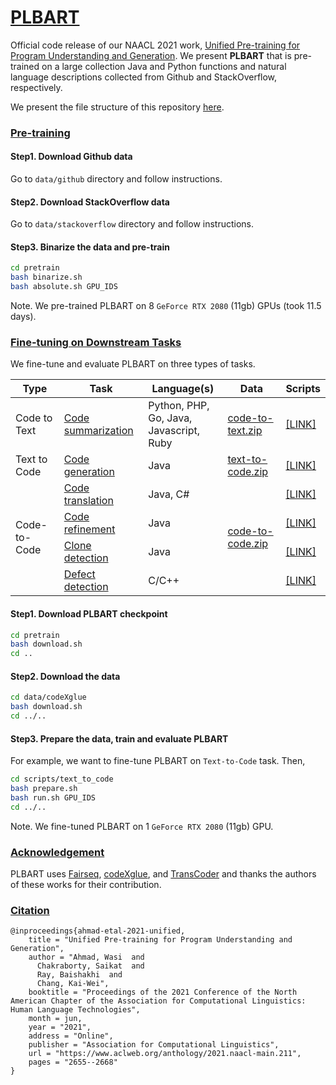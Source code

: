 # [PLBART](https://www.aclweb.org/anthology/2021.naacl-main.211/)

Official code release of our NAACL 2021 work, [Unified Pre-training for Program Understanding and Generation](https://www.aclweb.org/anthology/2021.naacl-main.211/). 
We present **PLBART** that is pre-trained on a large collection Java and Python functions and natural language descriptions collected from Github and StackOverflow, respectively.

We present the file structure of this repository [here](https://github.com/wasiahmad/PLBART/blob/main/FILEs.md).

### [Pre-training]()

#### Step1. Download Github data

Go to `data/github` directory and follow instructions.

#### Step2. Download StackOverflow data

Go to `data/stackoverflow` directory and follow instructions.

#### Step3. Binarize the data and pre-train

```bash
cd pretrain
bash binarize.sh
bash absolute.sh GPU_IDS
```

Note. We pre-trained PLBART on 8 `GeForce RTX 2080` (11gb) GPUs (took 11.5 days).


### [Fine-tuning on Downstream Tasks]()

We fine-tune and evaluate PLBART on three types of tasks.

<table>
    <thead>
        <tr>
            <th>Type</th>
            <th>Task</th>
            <th>Language(s)</th>
            <th>Data</th>
            <th>Scripts</th>
        </tr>
    </thead>
    <tbody>
        <tr>
            <td>Code to Text</td>
            <td><a href="https://github.com/microsoft/CodeXGLUE/tree/main/Code-Text/code-to-text" target="_blank">Code summarization</a></td>
            <td>Python, PHP, Go, Java, <br> Javascript, Ruby</td>
            <td><a href="https://drive.google.com/file/d/1m1IvGgPhDBg-SL-LajtFGTLyAJVbD0i3" target="_blank">code-to-text.zip</a></td>
            <td><a href="https://github.com/wasiahmad/PLBART/tree/main/scripts/code_to_text">[LINK]</a></td>
        </tr>
        <tr>
            <td>Text to Code</td>
            <td><a href="https://github.com/microsoft/CodeXGLUE/tree/main/Text-Code/text-to-code" target="_blank">Code generation</a></td>
            <td>Java</td>
            <td><a href="https://drive.google.com/file/d/1rQjQh4Mle3yYzQbn-CRs4L1moZaAqr90" target="_blank">text-to-code.zip</a></td>
            <td><a href="https://github.com/wasiahmad/PLBART/tree/main/scripts/text_to_code">[LINK]</a></td>
        </tr>
        <tr>
            <td rowspan=4>Code-to-Code</td>
            <td><a href="https://github.com/microsoft/CodeXGLUE/tree/main/Code-Code/code-to-code-trans" target="_blank">Code translation</a></td>
            <td>Java, C#</td>
            <td rowspan=4><a href="https://drive.google.com/file/d/15jokCxFQ9BUbptMsrfj4RdH_KiNkTRP2" target="_blank">code-to-code.zip</a></td>
            <td><a href="https://github.com/wasiahmad/PLBART/tree/main/scripts/code_to_code/translation">[LINK]</a></td>
        </tr>
        <tr>
            <td><a href="https://github.com/microsoft/CodeXGLUE/tree/main/Code-Code/code-refinement" target="_blank">Code refinement</a></td>
            <td>Java</td>
            <td><a href="https://github.com/wasiahmad/PLBART/tree/main/scripts/code_to_code/refinement">[LINK]</a></td>
        </tr>
        <tr>
            <td><a href="https://github.com/microsoft/CodeXGLUE/tree/main/Code-Code/Clone-detection-BigCloneBench" target="_blank">Clone detection</a></td>
            <td>Java</td>
            <td><a href="https://github.com/wasiahmad/PLBART/tree/main/scripts/code_to_code/clone_detection">[LINK]</a></td>
        </tr>
        <tr>
            <td><a href="https://github.com/microsoft/CodeXGLUE/tree/main/Code-Code/Defect-detection" target="_blank">Defect detection</a></td>
            <td>C/C++</td>
            <td><a href="https://github.com/wasiahmad/PLBART/tree/main/scripts/code_to_code/defect_prediction">[LINK]</a></td>
        </tr>
    </tbody>
</table>

#### Step1. Download PLBART checkpoint

```bash
cd pretrain
bash download.sh
cd ..
```

#### Step2. Download the data

```bash
cd data/codeXglue
bash download.sh
cd ../..
```

#### Step3. Prepare the data, train and evaluate PLBART

For example, we want to fine-tune PLBART on `Text-to-Code` task. Then,

```bash
cd scripts/text_to_code
bash prepare.sh
bash run.sh GPU_IDS
cd ../..
```

Note. We fine-tuned PLBART on 1 `GeForce RTX 2080` (11gb) GPU.


### [Acknowledgement]()

PLBART uses [Fairseq](https://github.com/pytorch/fairseq), [codeXglue](https://github.com/microsoft/CodeXGLUE), and [TransCoder](https://github.com/facebookresearch/TransCoder) and thanks the authors of these works for their contribution.


### [Citation]()

```
@inproceedings{ahmad-etal-2021-unified,
    title = "Unified Pre-training for Program Understanding and Generation",
    author = "Ahmad, Wasi  and
      Chakraborty, Saikat  and
      Ray, Baishakhi  and
      Chang, Kai-Wei",
    booktitle = "Proceedings of the 2021 Conference of the North American Chapter of the Association for Computational Linguistics: Human Language Technologies",
    month = jun,
    year = "2021",
    address = "Online",
    publisher = "Association for Computational Linguistics",
    url = "https://www.aclweb.org/anthology/2021.naacl-main.211",
    pages = "2655--2668"
}
```

